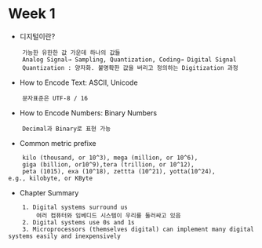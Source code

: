 # Week 1

+ 디지털이란?
```
    가능한 유한한 값 가운데 하나의 값들
    Analog Signal→ Sampling, Quantization, Coding→ Digital Signal
    Quantization : 양자화. 불명확한 값을 버리고 정의하는 Digitization 과정
```
+ How to Encode Text: ASCII, Unicode
```
    문자표준은 UTF-8 / 16
```
+ How to Encode Numbers: Binary Numbers
```
    Decimal과 Binary로 표현 가능
```
+ Common metric prefixe
```
    kilo (thousand, or 10^3), mega (million, or 10^6), 
    giga (billion, or10^9),tera (trillion, or 10^12), 
    peta (1015), exa (10^18), zettta (10^21), yotta(10^24),
e.g., kilobyte, or KByte
```
+ Chapter Summary
```
    1. Digital systems surround us
        여러 컴퓨터와 임베디드 시스템이 우리를 둘러싸고 있음
    2. Digital systems use 0s and 1s
    3. Microprocessors (themselves digital) can implement many digital systems easily and inexpensively